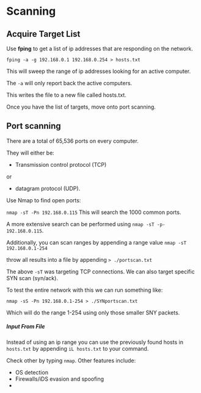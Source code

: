 # Scanning

## Acquire Target List

Use **fping** to get a list of ip addresses that are responding on the network.

`fping -a -g 192.168.0.1 192.168.0.254 > hosts.txt`

This will sweep the range of ip addresses looking for an active computer.

The `-a` will only report back the active computers.

This writes the file to a new file called hosts.txt.

Once you have the list of targets, move onto port scanning.

## Port scanning

There are a total of 65,536 ports on every computer.

They will either be:
* Transmission control protocol (TCP)

or
* datagram protocol (UDP).

Use Nmap to find open ports:

`nmap -sT -Pn 192.168.0.115` This will search the 1000 common ports.

A more extensive search can be performed using `nmap -sT -p- 192.168.0.115`.

Additionally, you can scan ranges by appending a range value `nmap -sT 192.168.0.1-254`

throw all results into a file by appending `> ./portscan.txt`

The above `-sT` was targeting TCP connections. We can also target specific SYN scan (syn/ack).

To test the entire network with this we can run something like:

`nmap -sS -Pn 192.168.0.1-254 > ./SYNportscan.txt`

Which will do the range 1-254 using only those smaller SNY packets.

##### Input From File

Instead of using an ip range you can use the previously found hosts in `hosts.txt` by appending `iL hosts.txt` to your command.

Check other by typing `nmap`. Other features include:

* OS detection
* Firewalls/iDS evasion and spoofing
* 
